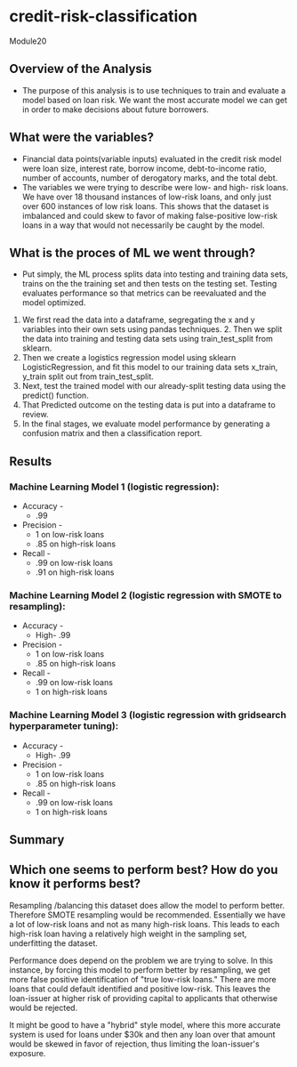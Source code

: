 # credit-risk-classification
Module20
## Overview of the Analysis
- The purpose of this analysis is to use techniques to train and evaluate a model based on loan risk. We want the most accurate model we can get in order to make decisions about future borrowers.    

## What were the variables?
- Financial data points(variable inputs) evaluated in the credit risk model were loan size, interest rate, borrow income, debt-to-income ratio, number of accounts, number of derogatory marks, and the total debt.
- The variables we were trying to describe were low- and high- risk loans.  We have over 18 thousand instances of low-risk loans, and only just over 600 instances of low risk loans.  This shows that the dataset is imbalanced and could skew to favor of making false-positive low-risk loans in a way that would not necessarily be caught by the model.  

## What is the proces of ML we went through?
- Put simply, the ML process splits data into testing and training data sets, trains on the the training set and then tests on the testing set. Testing evaluates performance so that metrics can be reevaluated and the model optimized. 
1. We first read the data into a dataframe, segregating the x and y variables into their own sets using pandas techniques.    2. Then we split the data into training and testing data sets using train_test_split from sklearn.
3. Then we create a logistics regression model using sklearn LogisticRegression, and fit this model to our training data sets x_train, y_train split out from train_test_split.
4. Next, test the trained model with our already-split testing data using the predict() function.
5. That Predicted outcome on the testing data is put into a dataframe to review.
6. In the final stages, we evaluate model performance by generating a confusion matrix and then a classification report. 

## Results

### Machine Learning Model 1 (logistic regression):
- Accuracy - 
    - .99 
- Precision - 
    - 1 on low-risk loans 
    - .85 on high-risk loans
- Recall - 
    - .99 on low-risk loans
    - .91 on high-risk loans

### Machine Learning Model 2 (logistic regression with SMOTE to resampling):
- Accuracy - 
    - High- .99 
- Precision - 
    - 1 on low-risk loans 
    - .85 on high-risk loans
- Recall - 
    - .99 on low-risk loans
    - 1 on high-risk loans

### Machine Learning Model 3 (logistic regression with gridsearch hyperparameter tuning):
- Accuracy - 
    - High- .99 
- Precision - 
    - 1 on low-risk loans 
    - .85 on high-risk loans
- Recall - 
    - .99 on low-risk loans
    - 1 on high-risk loans

## Summary

## Which one seems to perform best? How do you know it performs best?
Resampling /balancing this dataset does allow the model to perform better.  Therefore SMOTE resampling would be recommended.  Essentially we have a lot of low-risk loans and not as many high-risk loans. This leads to each high-risk loan having a relatively high weight in the sampling set, underfitting the dataset.  

 Performance does depend on the problem we are trying to solve.  In this instance, by forcing this model to perform better by resampling,  we get more false positive identification of "true low-risk loans."  There are more loans that could default identified and positive low-risk.   This leaves the loan-issuer at higher risk of providing capital to applicants that otherwise would be rejected. 

 It might be good to have a "hybrid" style model, where this more accurate system is used for loans under $30k and then any loan over that amount would be skewed in favor of rejection, thus limiting the loan-issuer's exposure. 
